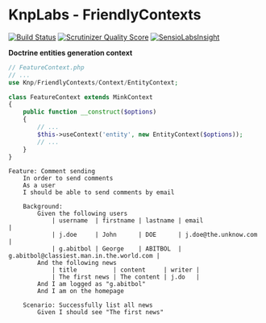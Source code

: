 KnpLabs - FriendlyContexts
================

[![Build Status](https://travis-ci.org/PedroTroller/FriendlyContexts.png)](https://travis-ci.org/PedroTroller/FriendlyContexts)
[![Scrutinizer Quality Score](https://scrutinizer-ci.com/g/PedroTroller/FriendlyContexts/badges/quality-score.png?s=4e404433129a95d3f7b8ce5ada1ecc2faa4c1d2f)](https://scrutinizer-ci.com/g/PedroTroller/FriendlyContexts/)
[![SensioLabsInsight](https://insight.sensiolabs.com/projects/030bad5b-c724-457c-9fd3-da63c8416364/mini.png)](https://insight.sensiolabs.com/projects/030bad5b-c724-457c-9fd3-da63c8416364)

**Doctrine entities generation context**

```php
// FeatureContext.php
// ...
use Knp/FriendlyContexts/Context/EntityContext;

class FeatureContext extends MinkContext
{
    public function __construct($options)
    {
        // ...
        $this->useContext('entity', new EntityContext($options));
        // ...
    }
}
```
```gherkin
Feature: Comment sending
    In order to send comments
    As a user
    I should be able to send comments by email

    Background:
        Given the following users
            | username  | firstname | lastname | email                                    |
            | j.doe     | John      | DOE      | j.doe@the.unknow.com                     |
            | g.abitbol | George    | ABITBOL  | g.abitbol@classiest.man.in.the.world.com |
        And the following news
            | title          | content     | writer |
            | The first news | The content | j.do   |
        And I am logged as "g.abitbol"
        And I am on the homepage

    Scenario: Successfully list all news
        Given I should see "The first news"
```
